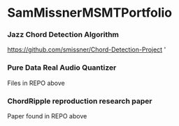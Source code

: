 # SamMissnerMSMTPortfolio

### Jazz Chord Detection Algorithm
https://github.com/smissner/Chord-Detection-Project
'
### Pure Data Real Audio Quantizer
Files in REPO above

### ChordRipple reproduction research paper
Paper found in REPO above
